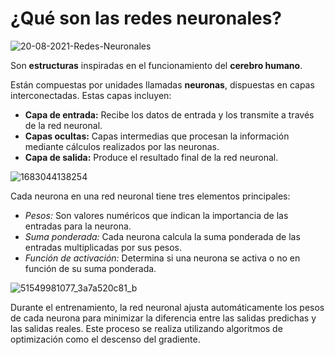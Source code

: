# ¿Qué son las redes neuronales?
![20-08-2021-Redes-Neuronales](https://github.com/ManuelMorenoNeria/NeuralNetworks/assets/114908218/cecddc59-0887-411b-9af7-92e045b3a2e0)

Son **estructuras** inspiradas en el funcionamiento del **cerebro humano**. 

Están compuestas por unidades llamadas **neuronas**, dispuestas en capas interconectadas. Estas capas incluyen:

- **Capa de entrada:** Recibe los datos de entrada y los transmite a través de la red neuronal.
- **Capas ocultas:** Capas intermedias que procesan la información mediante cálculos realizados por las neuronas.
- **Capa de salida:** Produce el resultado final de la red neuronal.

  
![1683044138254](https://github.com/ManuelMorenoNeria/NeuralNetworks/assets/114908218/c1e8cb30-0129-4ae3-9f8e-9c4acb9769a3)

Cada neurona en una red neuronal tiene tres elementos principales:

- *Pesos:* Son valores numéricos que indican la importancia de las entradas para la neurona.
- *Suma ponderada:* Cada neurona calcula la suma ponderada de las entradas multiplicadas por sus pesos.
- *Función de activación:* Determina si una neurona se activa o no en función de su suma ponderada. 

![51549981077_3a7a520c81_b](https://github.com/ManuelMorenoNeria/NeuralNetworks/assets/114908218/da85bd68-1a55-49ce-ab79-272db89f3b5e)


Durante el entrenamiento, la red neuronal ajusta automáticamente los pesos de cada neurona para minimizar la diferencia entre las salidas predichas y las salidas reales. Este proceso se realiza utilizando algoritmos de optimización como el descenso del gradiente.
